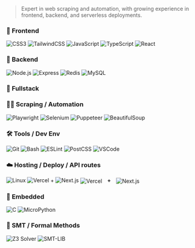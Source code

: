 > Expert in web scraping and automation, with growing experience in frontend, backend, and serverless deployments.

### 🎨 Frontend
![CSS3](https://img.shields.io/badge/css3-1572B6?style=for-the-badge&logo=css3&logoColor=white)
![TailwindCSS](https://img.shields.io/badge/tailwindcss-06B6D4?style=for-the-badge&logo=tailwindcss&logoColor=white)
![JavaScript](https://img.shields.io/badge/javascript-F7DF1E?style=for-the-badge&logo=javascript&logoColor=black)
![TypeScript](https://img.shields.io/badge/typescript-3178C6?style=for-the-badge&logo=typescript&logoColor=white)
![React](https://img.shields.io/badge/react-20232A?style=for-the-badge&logo=react&logoColor=61DAFB)

### 🧱 Backend
![Node.js](https://img.shields.io/badge/node.js-339933?style=for-the-badge&logo=nodedotjs&logoColor=white)
![Express](https://img.shields.io/badge/express-000000?style=for-the-badge&logo=express&logoColor=white)
![Redis](https://img.shields.io/badge/redis-DC382D?style=for-the-badge&logo=redis&logoColor=white)
![MySQL](https://img.shields.io/badge/mysql-4479A1?style=for-the-badge&logo=mysql&logoColor=white)

### 🔧 Fullstack

### 🕵️‍♂️ Scraping / Automation
![Playwright](https://img.shields.io/badge/playwright-2EAD33?style=for-the-badge&logo=playwright&logoColor=white)
![Selenium](https://img.shields.io/badge/selenium-43B02A?style=for-the-badge&logo=selenium&logoColor=white)
![Puppeteer](https://img.shields.io/badge/puppeteer-40B5A4?style=for-the-badge&logo=puppeteer&logoColor=white)
![BeautifulSoup](https://img.shields.io/badge/beautifulsoup-964B00?style=for-the-badge&logo=python&logoColor=white)

### 🛠 Tools / Dev Env
![Git](https://img.shields.io/badge/git-F05032?style=for-the-badge&logo=git&logoColor=white)
![Bash](https://img.shields.io/badge/bash-4EAA25?style=for-the-badge&logo=gnubash&logoColor=white)
![ESLint](https://img.shields.io/badge/eslint-4B32C3?style=for-the-badge&logo=eslint&logoColor=white)
![PostCSS](https://img.shields.io/badge/postcss-DD3A0A?style=for-the-badge&logo=postcss&logoColor=white)
![VSCode](https://img.shields.io/badge/vscode-007ACC?style=for-the-badge&logo=visualstudiocode&logoColor=white)

### ☁️ Hosting / Deploy / API routes
![Linux](https://img.shields.io/badge/linux-FCC624?style=for-the-badge&logo=linux&logoColor=black)
![Vercel](https://img.shields.io/badge/vercel-000000?style=for-the-badge&logo=vercel&logoColor=white)  +  ![Next.js](https://img.shields.io/badge/next.js-000000?style=for-the-badge&logo=nextdotjs&logoColor=white)
<img src="[https://img.shields.io/badge/next.js-000000?style=for-the-badge&logo=nextdotjs&logoColor=white](https://img.shields.io/badge/vercel-000000?style=for-the-badge&logo=vercel&logoColor=white)" alt="Vercel" style="vertical-align:middle;" />
<span style="font-weight:bold; margin: 0 10px;">+</span>
<img src="https://img.shields.io/badge/next.js-000000?style=for-the-badge&logo=nextdotjs&logoColor=white" alt="Next.js" style="vertical-align:middle;" />


### 🧠 Embedded
![C](https://img.shields.io/badge/c-00599C?style=for-the-badge&logo=c&logoColor=white)
![MicroPython](https://img.shields.io/badge/micropython-2C3E50?style=for-the-badge&logo=python&logoColor=white)

### 🧠 SMT / Formal Methods
![Z3 Solver](https://img.shields.io/badge/z3_solver-333333?style=for-the-badge&logo=probot&logoColor=white)
![SMT-LIB](https://img.shields.io/badge/smt--lib-6E4D9B?style=for-the-badge&logo=gnubash&logoColor=white)
